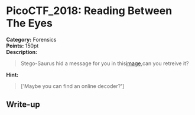 <!-- This markdown file is writeup template. -->

# PicoCTF_2018:  Reading Between The Eyes

**Category:** Forensics  
**Points:** 150pt  
**Description:**

> Stego-Saurus hid a message for you in this[image](//2018shell2.picoctf.com/static/3e423171eed198e8425524a1b052869b/husky.png),can you retreive it?

**Hint:**

> ['Maybe you can find an online decoder?']

## Write-up